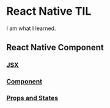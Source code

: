 # React Native TIL

I am what I learned.

## React Native Component

### [JSX](./docs/chapter3/3-1-JSX.md)
### [Component](./docs/chapter3/3-2-Component.md)
### [Props and States](./docs/chapter3/3-3-Prop-State.md)
